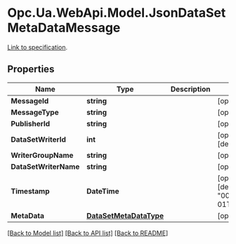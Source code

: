 # Opc.Ua.WebApi.Model.JsonDataSetMetaDataMessage
[Link to specification]().

## Properties

Name | Type | Description | Notes
------------ | ------------- | ------------- | -------------
**MessageId** | **string** |  | [optional] 
**MessageType** | **string** |  | [optional] 
**PublisherId** | **string** |  | [optional] 
**DataSetWriterId** | **int** |  | [optional] [default to 0]
**WriterGroupName** | **string** |  | [optional] 
**DataSetWriterName** | **string** |  | [optional] 
**Timestamp** | **DateTime** |  | [optional] [default to "0001-01-01T00:00Z"]
**MetaData** | [**DataSetMetaDataType**](DataSetMetaDataType.md) |  | [optional] 

[[Back to Model list]](../README.md#documentation-for-models) [[Back to API list]](../README.md#documentation-for-api-endpoints) [[Back to README]](../README.md)


